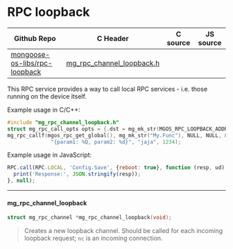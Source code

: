 # RPC loopback
| Github Repo | C Header | C source  | JS source |
| ----------- | -------- | --------  | ----------------- |
| [mongoose-os-libs/rpc-loopback](https://github.com/mongoose-os-libs/rpc-loopback) | [mg_rpc_channel_loopback.h](https://github.com/mongoose-os-libs/rpc-loopback/tree/master/include/mg_rpc_channel_loopback.h) | &nbsp;  | &nbsp;         |



This RPC service provides a way to call local RPC services - i.e. those
running on the device itself.

Example usage in C/C++:

```c
#include "mg_rpc_channel_loopback.h"
struct mg_rpc_call_opts opts = {.dst = mg_mk_str(MGOS_RPC_LOOPBACK_ADDR) };
mg_rpc_callf(mgos_rpc_get_global(), mg_mk_str("My.Func"), NULL, NULL, &opts,
              "{param1: %Q, param2: %d}", "jaja", 1234);
```

Example usage in JavaScript:


```javascript
RPC.call(RPC.LOCAL, 'Config.Save', {reboot: true}, function (resp, ud) {
  print('Response:', JSON.stringify(resp));
}, null);
```


 ----- 
#### mg_rpc_channel_loopback

```c
struct mg_rpc_channel *mg_rpc_channel_loopback(void);
```
> 
> Creates a new loopback channel. Should be called for each incoming loopback
> request; `nc` is an incoming connection.
>  
